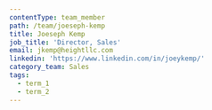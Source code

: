 ```yaml
---
contentType: team_member
path: /team/joeseph-kemp
title: Joeseph Kemp
job_title: 'Director, Sales'
email: jkemp@heightllc.com
linkedin: 'https://www.linkedin.com/in/joeykemp/'
category_team: Sales
tags:
  - term_1
  - term_2
---
```


